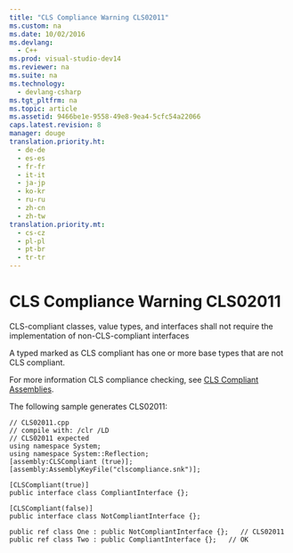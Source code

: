 ```yaml
---
title: "CLS Compliance Warning CLS02011"
ms.custom: na
ms.date: 10/02/2016
ms.devlang: 
  - C++
ms.prod: visual-studio-dev14
ms.reviewer: na
ms.suite: na
ms.technology: 
  - devlang-csharp
ms.tgt_pltfrm: na
ms.topic: article
ms.assetid: 9466be1e-9558-49e8-9ea4-5cfc54a22066
caps.latest.revision: 8
manager: douge
translation.priority.ht: 
  - de-de
  - es-es
  - fr-fr
  - it-it
  - ja-jp
  - ko-kr
  - ru-ru
  - zh-cn
  - zh-tw
translation.priority.mt: 
  - cs-cz
  - pl-pl
  - pt-br
  - tr-tr
---
```

# CLS Compliance Warning CLS02011
CLS-compliant classes, value types, and interfaces shall not require the implementation of non-CLS-compliant interfaces  
  
 A typed marked as CLS compliant has one or more base types that are not CLS compliant.  
  
 For more information CLS compliance checking, see [CLS Compliant Assemblies](assetId:///3320b57e-ea55-4697-a17d-f509a36a3c93).  
  
 The following sample generates CLS02011:  
  
```  
// CLS02011.cpp  
// compile with: /clr /LD  
// CLS02011 expected  
using namespace System;  
using namespace System::Reflection;  
[assembly:CLSCompliant (true)];  
[assembly:AssemblyKeyFile("clscompliance.snk")];  
  
[CLSCompliant(true)]  
public interface class CompliantInterface {};  
  
[CLSCompliant(false)]  
public interface class NotCompliantInterface {};  
  
public ref class One : public NotCompliantInterface {};   // CLS02011   
public ref class Two : public CompliantInterface {};   // OK  
```